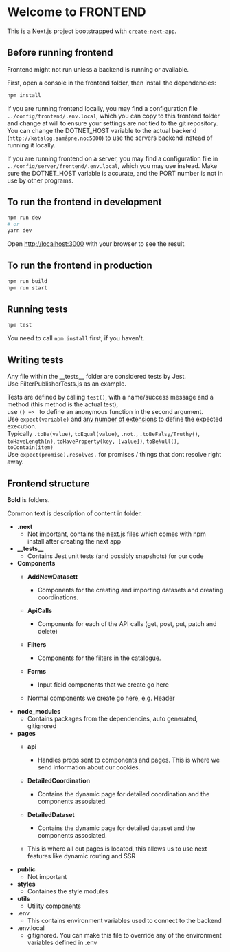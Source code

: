 # Welcome to FRONTEND

This is a [Next.js](https://nextjs.org/) project bootstrapped with [`create-next-app`](https://github.com/vercel/next.js/tree/canary/packages/create-next-app).

## Before running frontend

Frontend might not run unless a backend is running or available.

First, open a console in the frontend folder, then install the dependencies:

```bash
npm install
```

If you are running frontend locally, you may find a configuration file `../config/frontend/.env.local`, which you can copy to this frontend folder and change at will to ensure your settings are not tied to the git repository.  
You can change the DOTNET_HOST variable to the actual backend (`http://katalog.samåpne.no:5000`) to use the servers backend instead of running it locally.

If you are running frontend on a server, you may find a configuration file in `../config/server/frontend/.env.local`, which you may use instead. Make sure the DOTNET_HOST variable is accurate, and the PORT number is not in use by other programs.

## To run the frontend in development

```bash
npm run dev
# or
yarn dev
```

Open [http://localhost:3000](http://localhost:3000) with your browser to see the result.

## To run the frontend in production

```bash
npm run build
npm run start
```

## Running tests

```bash
npm test
```

You need to call `npm install` first, if you haven't.

## Writing tests

Any file within the \_\_tests\_\_ folder are considered tests by Jest.  
Use FilterPublisherTests.js as an example.

Tests are defined by calling `test()`, with a name/success message and a method (this method is the actual test),  
use `() => ` to define an anonymous function in the second argument.  
Use `expect(variable)` and [any number of extensions](https://jestjs.io/docs/en/expect) to define the expected execution.  
Typically `.toBe(value)`, `toEqual(value)`, `.not.`, `.toBeFalsy/Truthy()`, `toHaveLength(n)`, `toHaveProperty(key, [value])`, `toBeNull()`, `toContain(item)`  
Use `expect(promise).resolves.` for promises / things that dont resolve right away.

## Frontend structure

**Bold** is folders.

Common text is description of content in folder.

- **.next**
  - Not important, contains the next.js files which comes with npm install after creating the next app
- **\_\_tests\_\_**
  - Contains Jest unit tests (and possibly snapshots) for our code
- **Components**
  - **AddNewDatasett**
    - Components for the creating and importing datasets and creating coordinations.
  - **ApiCalls**
    - Components for each of the API calls (get, post, put, patch and delete)
  - **Filters**
    - Components for the filters in the catalogue.

  - **Forms**
    - Input field components that we create go here
  - Normal components we create go here, e.g. Header
- **node_modules**
  - Contains packages from the dependencies, auto generated, gitignored
- **pages**
  - **api**
    - Handles props sent to components and pages. This is where we send information about our cookies. 
  - **DetailedCoordination**
    - Contains the dynamic page for detailed coordination and the components assosiated.
  - **DetailedDataset**
    - Contains the dynamic page for detailed dataset and the components assosiated.
    
  - This is where all out pages is located, this allows us to use next features like dynamic routing and SSR
- **public**
  - Not important
- **styles**
  - Containes the style modules
- **utils**
  - Utility components
- .env
  - This contains environment variables used to connect to the backend
- .env.local
  - gitignored. You can make this file to override any of the environment variables defined in .env

